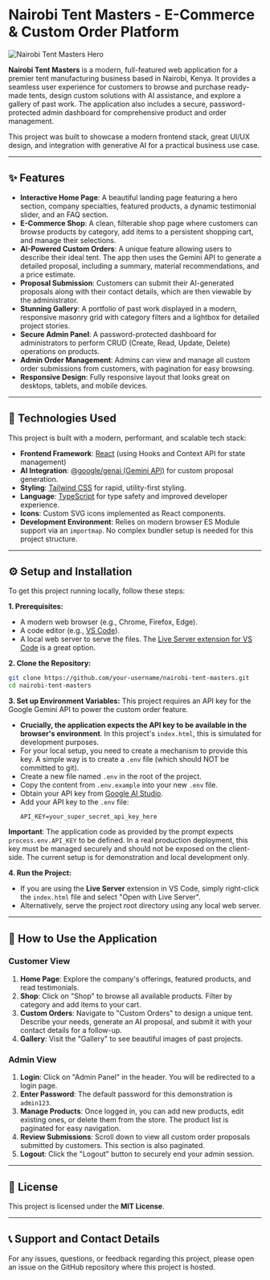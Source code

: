 # Nairobi Tent Masters - E-Commerce & Custom Order Platform

![Nairobi Tent Masters Hero](https://picsum.photos/seed/hero/1200/600)

**Nairobi Tent Masters** is a modern, full-featured web application for a premier tent manufacturing business based in Nairobi, Kenya. It provides a seamless user experience for customers to browse and purchase ready-made tents, design custom solutions with AI assistance, and explore a gallery of past work. The application also includes a secure, password-protected admin dashboard for comprehensive product and order management.

This project was built to showcase a modern frontend stack, great UI/UX design, and integration with generative AI for a practical business use case.

---

## ✨ Features

- **Interactive Home Page**: A beautiful landing page featuring a hero section, company specialties, featured products, a dynamic testimonial slider, and an FAQ section.
- **E-Commerce Shop**: A clean, filterable shop page where customers can browse products by category, add items to a persistent shopping cart, and manage their selections.
- **AI-Powered Custom Orders**: A unique feature allowing users to describe their ideal tent. The app then uses the Gemini API to generate a detailed proposal, including a summary, material recommendations, and a price estimate.
- **Proposal Submission**: Customers can submit their AI-generated proposals along with their contact details, which are then viewable by the administrator.
- **Stunning Gallery**: A portfolio of past work displayed in a modern, responsive masonry grid with category filters and a lightbox for detailed project stories.
- **Secure Admin Panel**: A password-protected dashboard for administrators to perform CRUD (Create, Read, Update, Delete) operations on products.
- **Admin Order Management**: Admins can view and manage all custom order submissions from customers, with pagination for easy browsing.
- **Responsive Design**: Fully responsive layout that looks great on desktops, tablets, and mobile devices.

---

## 🔧 Technologies Used

This project is built with a modern, performant, and scalable tech stack:

- **Frontend Framework**: [React](https://reactjs.org/) (using Hooks and Context API for state management)
- **AI Integration**: [@google/genai (Gemini API)](https://ai.google.dev/) for custom proposal generation.
- **Styling**: [Tailwind CSS](https://tailwindcss.com/) for rapid, utility-first styling.
- **Language**: [TypeScript](https://www.typescriptlang.org/) for type safety and improved developer experience.
- **Icons**: Custom SVG icons implemented as React components.
- **Development Environment**: Relies on modern browser ES Module support via an `importmap`. No complex bundler setup is needed for this project structure.

---

## ⚙️ Setup and Installation

To get this project running locally, follow these steps:

**1. Prerequisites:**
   - A modern web browser (e.g., Chrome, Firefox, Edge).
   - A code editor (e.g., [VS Code](https://code.visualstudio.com/)).
   - A local web server to serve the files. The [Live Server extension for VS Code](https://marketplace.visualstudio.com/items?itemName=ritwickdey.LiveServer) is a great option.

**2. Clone the Repository:**
   ```bash
   git clone https://github.com/your-username/nairobi-tent-masters.git
   cd nairobi-tent-masters
   ```

**3. Set up Environment Variables:**
   This project requires an API key for the Google Gemini API to power the custom order feature.

   - **Crucially, the application expects the API key to be available in the browser's environment**. In this project's `index.html`, this is simulated for development purposes.
   - For your local setup, you need to create a mechanism to provide this key. A simple way is to create a `.env` file (which should NOT be committed to git).
   - Create a new file named `.env` in the root of the project.
   - Copy the content from `.env.example` into your new `.env` file.
   - Obtain your API key from [Google AI Studio](https://makersuite.google.com/app/apikey).
   - Add your API key to the `.env` file:
     ```
     API_KEY=your_super_secret_api_key_here
     ```
   **Important**: The application code as provided by the prompt expects `process.env.API_KEY` to be defined. In a real production deployment, this key must be managed securely and should not be exposed on the client-side. The current setup is for demonstration and local development only.

**4. Run the Project:**
   - If you are using the **Live Server** extension in VS Code, simply right-click the `index.html` file and select "Open with Live Server".
   - Alternatively, serve the project root directory using any local web server.

---

## 🚀 How to Use the Application

### Customer View

1.  **Home Page**: Explore the company's offerings, featured products, and read testimonials.
2.  **Shop**: Click on "Shop" to browse all available products. Filter by category and add items to your cart.
3.  **Custom Orders**: Navigate to "Custom Orders" to design a unique tent. Describe your needs, generate an AI proposal, and submit it with your contact details for a follow-up.
4.  **Gallery**: Visit the "Gallery" to see beautiful images of past projects.

### Admin View

1.  **Login**: Click on "Admin Panel" in the header. You will be redirected to a login page.
2.  **Enter Password**: The default password for this demonstration is `admin123`.
3.  **Manage Products**: Once logged in, you can add new products, edit existing ones, or delete them from the store. The product list is paginated for easy navigation.
4.  **Review Submissions**: Scroll down to view all custom order proposals submitted by customers. This section is also paginated.
5.  **Logout**: Click the "Logout" button to securely end your admin session.

---

## 📜 License

This project is licensed under the **MIT License**.

---

## 📞 Support and Contact Details

For any issues, questions, or feedback regarding this project, please open an issue on the GitHub repository where this project is hosted.
